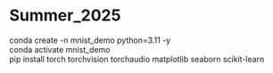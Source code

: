 # Summer_2025
conda create -n mnist_demo python=3.11 -y  
conda activate mnist_demo  
pip install torch torchvision torchaudio matplotlib seaborn scikit-learn  
